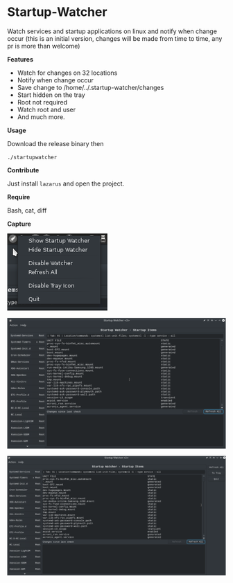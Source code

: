 # Startup-Watcher

Watch services and startup applications on linux and notify when change occur (this is an initial version, changes will be made from time to time, any pr is more than welcome)

**Features**

- Watch for changes on 32 locations
- Notify when change occur 
- Save change to /home/../.startup-watcher/changes
- Start hidden on the tray 
- Root not required
- Watch root and user
- And much more.

**Usage**

Download the release binary then

```
./startupwatcher
```

**Contribute**

Just install `lazarus` and open the project.

**Require**

Bash, cat, diff

**Capture**

![alt text](https://raw.githubusercontent.com/Intika-Linux-Apps/Startup-Watcher/master/captures/1.png)

![alt text](https://raw.githubusercontent.com/Intika-Linux-Apps/Startup-Watcher/master/captures/2.png)

![alt text](https://raw.githubusercontent.com/Intika-Linux-Apps/Startup-Watcher/master/captures/3.png)

